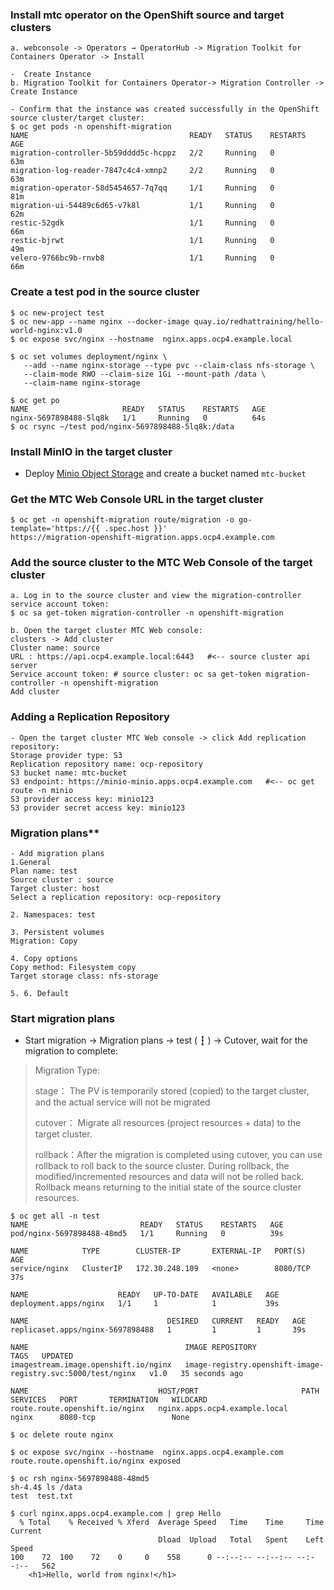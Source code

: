 
### Install mtc operator on the OpenShift source and target clusters

~~~
a. webconsole -> Operators → OperatorHub -> Migration Toolkit for Containers Operator -> Install

-  Create Instance
b. Migration Toolkit for Containers Operator-> Migration Controller -> Create Instance

- Confirm that the instance was created successfully in the OpenShift source cluster/target cluster:
$ oc get pods -n openshift-migration
NAME                                    READY   STATUS    RESTARTS   AGE
migration-controller-5b59dddd5c-hcppz   2/2     Running   0          63m
migration-log-reader-7847c4c4-xmnp2     2/2     Running   0          63m
migration-operator-58d5454657-7q7qq     1/1     Running   0          81m
migration-ui-54489c6d65-v7k8l           1/1     Running   0          62m
restic-52gdk                            1/1     Running   0          66m
restic-bjrwt                            1/1     Running   0          49m
velero-9766bc9b-rnvb8                   1/1     Running   0          66m
~~~

### Create a test pod in the source cluster
~~~
$ oc new-project test
$ oc new-app --name nginx --docker-image quay.io/redhattraining/hello-world-nginx:v1.0
$ oc expose svc/nginx --hostname  nginx.apps.ocp4.example.local

$ oc set volumes deployment/nginx \
   --add --name nginx-storage --type pvc --claim-class nfs-storage \
   --claim-mode RWO --claim-size 1Gi --mount-path /data \
   --claim-name nginx-storage

$ oc get po
NAME                     READY   STATUS    RESTARTS   AGE
nginx-5697898488-5lq8k   1/1     Running   0          64s
$ oc rsync ~/test pod/nginx-5697898488-5lq8k:/data
~~~

### Install MinIO in the target cluster
* Deploy [Minio Object Storage](/storage/minio/readme.md) and create a bucket named `mtc-bucket`



### Get the MTC Web Console URL in the target cluster
~~~
$ oc get -n openshift-migration route/migration -o go-template='https://{{ .spec.host }}'
https://migration-openshift-migration.apps.ocp4.example.com
~~~

### Add the source cluster to the MTC Web Console of the target cluster
~~~
a. Log in to the source cluster and view the migration-controller service account token:
$ oc sa get-token migration-controller -n openshift-migration

b. Open the target cluster MTC Web console:
clusters -> Add cluster
Cluster name: source
URL : https://api.ocp4.example.local:6443   #<-- source cluster api server
Service account token: # source cluster: oc sa get-token migration-controller -n openshift-migration
Add cluster
~~~


### Adding a Replication Repository
~~~
- Open the target cluster MTC Web console -> click Add replication repository:
Storage provider type: S3
Replication repository name: ocp-repository
S3 bucket name: mtc-bucket
S3 endpoint: https://minio-minio.apps.ocp4.example.com   #<-- oc get route -n minio
S3 provider access key: minio123
S3 provider secret access key: minio123
~~~

### Migration plans**
~~~
- Add migration plans
1.General
Plan name: test
Source cluster : source
Target cluster: host
Select a replication repository: ocp-repository

2. Namespaces: test

3. Persistent volumes
Migration: Copy

4. Copy options
Copy method: Filesystem copy
Target storage class: nfs-storage

5. 6. Default
~~~

### Start migration plans
- Start migration -> Migration plans -> test ( ┇ ) -> Cutover, wait for the migration to complete:
> Migration Type:
> 
> stage：   The PV is temporarily stored (copied) to the target cluster, and the actual service will not be migrated
> 
> cutover： Migrate all resources (project resources + data) to the target cluster.
> 
> rollback：After the migration is completed using cutover, you can use rollback to roll back to the source cluster. During rollback, the modified/incremented resources and data will not be rolled back. Rollback means returning to the initial state of the source cluster resources.
~~~
$ oc get all -n test
NAME                         READY   STATUS    RESTARTS   AGE
pod/nginx-5697898488-48md5   1/1     Running   0          39s

NAME            TYPE        CLUSTER-IP       EXTERNAL-IP   PORT(S)    AGE
service/nginx   ClusterIP   172.30.248.109   <none>        8080/TCP   37s

NAME                    READY   UP-TO-DATE   AVAILABLE   AGE
deployment.apps/nginx   1/1     1            1           39s

NAME                               DESIRED   CURRENT   READY   AGE
replicaset.apps/nginx-5697898488   1         1         1       39s

NAME                                   IMAGE REPOSITORY                                              TAGS   UPDATED
imagestream.image.openshift.io/nginx   image-registry.openshift-image-registry.svc:5000/test/nginx   v1.0   35 seconds ago

NAME                             HOST/PORT                       PATH   SERVICES   PORT       TERMINATION   WILDCARD
route.route.openshift.io/nginx   nginx.apps.ocp4.example.local          nginx      8080-tcp                 None

$ oc delete route nginx

$ oc expose svc/nginx --hostname  nginx.apps.ocp4.example.com
route.route.openshift.io/nginx exposed

$ oc rsh nginx-5697898488-48md5
sh-4.4$ ls /data
test  test.txt

$ curl nginx.apps.ocp4.example.com | grep Hello
  % Total    % Received % Xferd  Average Speed   Time    Time     Time  Current
                                 Dload  Upload   Total   Spent    Left  Speed
100    72  100    72    0     0    558      0 --:--:-- --:--:-- --:--:--   562
    <h1>Hello, world from nginx!</h1>
~~~

